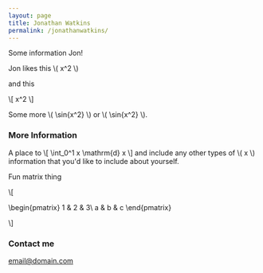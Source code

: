 ```yaml
---
layout: page
title: Jonathan Watkins
permalink: /jonathanwatkins/
---
```


Some information Jon! 

Jon likes this \\( x^2 \\)

and this

\\[ x^2 \\]

Some more \\( \sin{x^2} \\) or \\( \sin{x^2} \\).

### More Information

A place to \\[ \int_0^1 x \mathrm{d} x \\] and include any other types of \\( x \\) information that you'd like to include about yourself.

Fun matrix thing

\\[

\begin{pmatrix}
1 & 2 & 3\\
a & b & c
\end{pmatrix}

\\]

### Contact me

[email@domain.com](mailto:email@domain.com)
